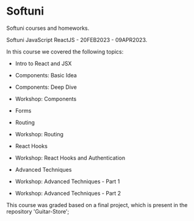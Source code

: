 # Softuni

Softuni courses and homeworks.

Softuni JavaScript ReactJS - 20FEB2023 - 09APR2023.

In this course we covered the following topics:

- Intro to React and JSX

- Components: Basic Idea

- Components: Deep Dive

- Workshop: Components

- Forms

- Routing

- Workshop: Routing

- React Hooks

- Workshop: React Hooks and Authentication

- Advanced Techniques

- Workshop: Advanced Techniques - Part 1

- Workshop: Advanced Techniques - Part 2

This course was graded based on a final project, which is present in the repository 'Guitar-Store';